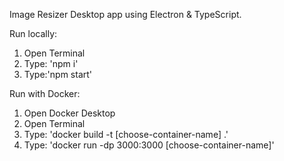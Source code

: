 Image Resizer Desktop app using Electron & TypeScript.

Run locally:

1. Open Terminal
2. Type: 'npm i'
3. Type:'npm start'

Run with Docker:

1. Open Docker Desktop
2. Open Terminal
3. Type: 'docker build -t [choose-container-name] .'
4. Type: 'docker run -dp 3000:3000 [choose-container-name]'